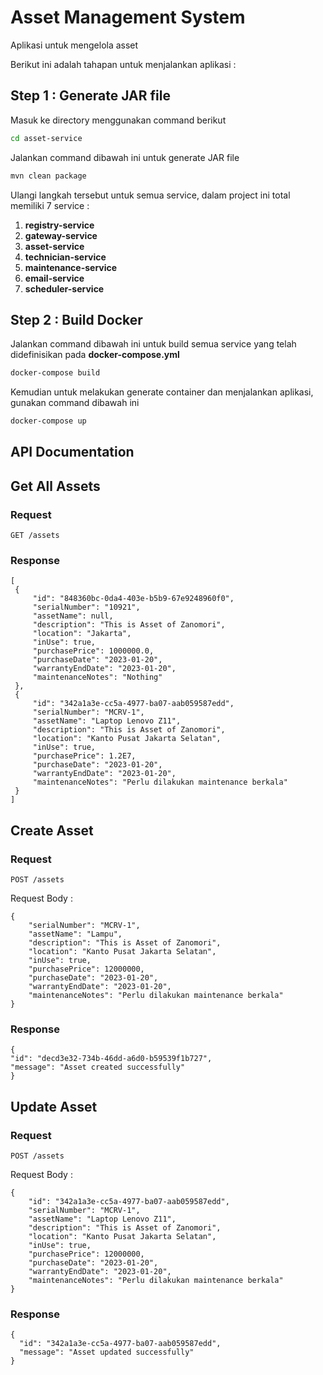 # Asset Management System

Aplikasi untuk mengelola asset

Berikut ini adalah tahapan untuk menjalankan aplikasi :

## Step 1 : Generate JAR file

Masuk ke directory menggunakan command berikut

```bash
cd asset-service
```

Jalankan command dibawah ini untuk generate JAR file

```bash
mvn clean package
```
Ulangi langkah tersebut untuk semua service, dalam project ini total memiliki 7 service :

1. **registry-service**
2. **gateway-service**
3. **asset-service**
4. **technician-service**
5. **maintenance-service**
6. **email-service**
7. **scheduler-service**

## Step 2 : Build Docker

Jalankan command dibawah ini untuk build semua service yang telah didefinisikan pada **docker-compose.yml**

```bash
docker-compose build
```
Kemudian untuk melakukan generate container dan menjalankan aplikasi, gunakan command dibawah ini

```bash
docker-compose up
```
## API Documentation

## Get All Assets

### Request

`GET /assets`

### Response

   ```
   [
    {
        "id": "848360bc-0da4-403e-b5b9-67e9248960f0",
        "serialNumber": "10921",
        "assetName": null,
        "description": "This is Asset of Zanomori",
        "location": "Jakarta",
        "inUse": true,
        "purchasePrice": 1000000.0,
        "purchaseDate": "2023-01-20",
        "warrantyEndDate": "2023-01-20",
        "maintenanceNotes": "Nothing"
    },  
    {
        "id": "342a1a3e-cc5a-4977-ba07-aab059587edd",
        "serialNumber": "MCRV-1",
        "assetName": "Laptop Lenovo Z11",
        "description": "This is Asset of Zanomori",
        "location": "Kanto Pusat Jakarta Selatan",
        "inUse": true,
        "purchasePrice": 1.2E7,
        "purchaseDate": "2023-01-20",
        "warrantyEndDate": "2023-01-20",
        "maintenanceNotes": "Perlu dilakukan maintenance berkala"
    }
]
   ```

## Create Asset

### Request

`POST /assets`

Request Body : 
```
{
    "serialNumber": "MCRV-1",
    "assetName": "Lampu",
    "description": "This is Asset of Zanomori",
    "location": "Kanto Pusat Jakarta Selatan",
    "inUse": true,
    "purchasePrice": 12000000,
    "purchaseDate": "2023-01-20",
    "warrantyEndDate": "2023-01-20",
    "maintenanceNotes": "Perlu dilakukan maintenance berkala"
}
```

### Response

    {
    "id": "decd3e32-734b-46dd-a6d0-b59539f1b727",
    "message": "Asset created successfully"
    }

## Update Asset

### Request

`POST /assets`

Request Body :
```
{
    "id": "342a1a3e-cc5a-4977-ba07-aab059587edd",
    "serialNumber": "MCRV-1",
    "assetName": "Laptop Lenovo Z11",
    "description": "This is Asset of Zanomori",
    "location": "Kanto Pusat Jakarta Selatan",
    "inUse": true,
    "purchasePrice": 12000000,
    "purchaseDate": "2023-01-20",
    "warrantyEndDate": "2023-01-20",
    "maintenanceNotes": "Perlu dilakukan maintenance berkala"
}
```

### Response

    {
      "id": "342a1a3e-cc5a-4977-ba07-aab059587edd",
      "message": "Asset updated successfully"
    }
